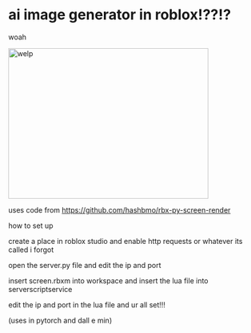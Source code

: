 # ai image generator in roblox!??!?
woah

<img src="https://cdn.discordapp.com/attachments/1105908793583345705/1190759505290604615/image.png?ex=65f606b5&is=65e391b5&hm=175051af5d5ddb415dd52d3f50eb0e0ac91e75f3e64b05222291f15935a19d0b&" alt="welp" width="400" height="300">

uses code from https://github.com/hashbmo/rbx-py-screen-render

how to set up

create a place in roblox studio and enable http requests or whatever its called i forgot

open the server.py file and edit the ip and port

insert screen.rbxm into workspace and insert the lua file into serverscriptservice

edit the ip and port in the lua file and ur all set!!!

(uses in pytorch and dall e min)
